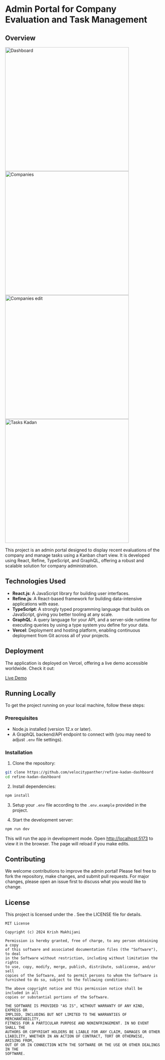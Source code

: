 
# Admin Portal for Company Evaluation and Task Management

## Overview

<img src="https://github.com/velocitypanther/refine-kadan-dashboard/assets/112251957/55bf0c07-8cd2-4694-9c46-94724bd1bb5b" width="400" alt="Dashboard"/>
<img src="https://github.com/velocitypanther/refine-kadan-dashboard/assets/112251957/32d9068d-ed2e-44ac-b030-45ae1b98c9be" width="400" alt="Companies"/>
<img src="https://github.com/velocitypanther/refine-kadan-dashboard/assets/112251957/de4f41fe-2b9c-44bb-bcd2-efd1258cf28b" width="400" alt="Companies edit"/>
<img src="https://github.com/velocitypanther/refine-kadan-dashboard/assets/112251957/451ee964-5fff-4bf4-a7b9-8b876a5b4804" width="400" alt="Tasks Kadan"/>

This project is an admin portal designed to display recent evaluations of the company and manage tasks using a Kanban chart view. It is developed using React, Refine, TypeScript, and GraphQL, offering a robust and scalable solution for company administration.

## Technologies Used

- **React.js**: A JavaScript library for building user interfaces.
- **Refine.js**: A React-based framework for building data-intensive applications with ease.
- **TypeScript**: A strongly typed programming language that builds on JavaScript, giving you better tooling at any scale.
- **GraphQL**: A query language for your API, and a server-side runtime for executing queries by using a type system you define for your data.
- **Vercel**: Deployment and hosting platform, enabling continuous deployment from Git across all of your projects.


## Deployment

The application is deployed on Vercel, offering a live demo accessible worldwide. Check it out:

[Live Demo](https://refine-kadan-dashboard.vercel.app/)

## Running Locally

To get the project running on your local machine, follow these steps:

### Prerequisites

- Node.js installed (version 12.x or later).
- A GraphQL backend/API endpoint to connect with (you may need to adjust `.env` file settings).

### Installation

1. Clone the repository:

```bash
git clone https://github.com/velocitypanther/refine-kadan-dashboard
cd refine-kadan-dashboard
```

2. Install dependencies:

```bash
npm install
```

3. Setup your `.env` file according to the `.env.example` provided in the project.

4. Start the development server:

```bash
npm run dev
```

This will run the app in development mode. Open [http://localhost:5173](http://localhost:5173) to view it in the browser. The page will reload if you make edits.

## Contributing

We welcome contributions to improve the admin portal! Please feel free to fork the repository, make changes, and submit pull requests. For major changes, please open an issue first to discuss what you would like to change.

## License

This project is licensed under the <MIT LICENSE>. See the LICENSE file for details.

```
MIT License

Copyright (c) 2024 Krish Makhijani

Permission is hereby granted, free of charge, to any person obtaining a copy
of this software and associated documentation files (the "Software"), to deal
in the Software without restriction, including without limitation the rights
to use, copy, modify, merge, publish, distribute, sublicense, and/or sell
copies of the Software, and to permit persons to whom the Software is
furnished to do so, subject to the following conditions:

The above copyright notice and this permission notice shall be included in all
copies or substantial portions of the Software.

THE SOFTWARE IS PROVIDED "AS IS", WITHOUT WARRANTY OF ANY KIND, EXPRESS OR
IMPLIED, INCLUDING BUT NOT LIMITED TO THE WARRANTIES OF MERCHANTABILITY,
FITNESS FOR A PARTICULAR PURPOSE AND NONINFRINGEMENT. IN NO EVENT SHALL THE
AUTHORS OR COPYRIGHT HOLDERS BE LIABLE FOR ANY CLAIM, DAMAGES OR OTHER
LIABILITY, WHETHER IN AN ACTION OF CONTRACT, TORT OR OTHERWISE, ARISING FROM,
OUT OF OR IN CONNECTION WITH THE SOFTWARE OR THE USE OR OTHER DEALINGS IN THE
SOFTWARE.
```
